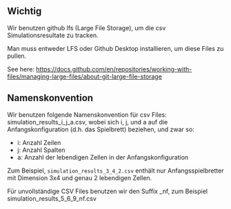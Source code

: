 ## Wichtig

Wir benutzen github lfs (Large File Storage), um die csv Simulationsresultate zu tracken.

Man muss entweder LFS oder Github Desktop installieren, um diese Files zu pullen.

See here: https://docs.github.com/en/repositories/working-with-files/managing-large-files/about-git-large-file-storage

## Namenskonvention

Wir benutzen folgende Namenskonvention für csv Files: simulation_results_i_j_a.csv, wobei sich i, j, und a auf die Anfangskonfiguration (d.h. das Spielbrett)
beziehen, und zwar so:

- i: Anzahl Zeilen
- j: Anzahl Spalten
- a: Anzahl der lebendigen Zellen in der Anfangskonfiguration

Zum Beispiel, `simulation_results_3_4_2.csv` enthält nur Anfangsspielbretter mit Dimension 3x4 und genau 2 lebendigen Zellen.


Für unvollständige CSV Files benutzen wir den Suffix _nf, zum Beispiel simulation_results_5_6_9_nf.csv